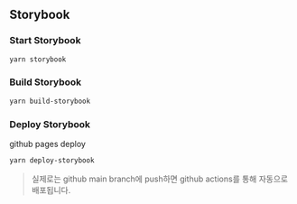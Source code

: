 ## Storybook

### Start Storybook

```bash
yarn storybook
```

### Build Storybook

```bash
yarn build-storybook
```

### Deploy Storybook

github pages deploy

```bash
yarn deploy-storybook
```

> 실제로는 github main branch에 push하면 github actions를 통해 자동으로 배포됩니다.
